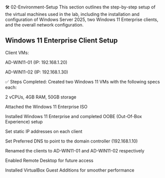 🛠️ 02-Environment-Setup
This section outlines the step-by-step setup of the virtual machines used in the lab, including the installation and configuration of Windows Server 2025, two Windows 11 Enterprise clients, and the overall network configuration.

## Windows 11 Enterprise Client Setup
Client VMs:

AD-WIN11-01 (IP: 192.168.1.20)

AD-WIN11-02 (IP: 192.168.1.30)

✅ Steps Completed:
Created two Windows 11 VMs with the following specs each:

2 vCPUs, 4GB RAM, 50GB storage

Attached the Windows 11 Enterprise ISO

Installed Windows 11 Enterprise and completed OOBE (Out-Of-Box Experience) setup

Set static IP addresses on each client

Set Preferred DNS to point to the domain controller (192.168.1.10)

Renamed the clients to AD-WIN11-01 and AD-WIN11-02 respectively

Enabled Remote Desktop for future access

Installed VirtualBox Guest Additions for smoother performance
